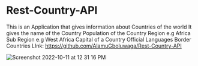# Rest-Country-API

This is an Application that gives information about Countries of the world
It gives the name of the Country
Population of the Country
Region e.g Africa
Sub Region e.g West Africa
Capital of a Country
Official Languages 
Border  Countries 
LInk: https://github.com/AlamuGboluwaga/Rest-Country-API


![Screenshot 2022-10-11 at 12 31 16 PM](https://user-images.githubusercontent.com/108171207/195078686-11e0006e-d8ae-442c-b40c-4b76ab451af0.png)
